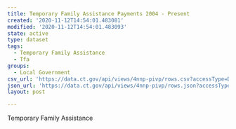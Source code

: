 ```yaml
---
title: Temporary Family Assistance Payments 2004 - Present
created: '2020-11-12T14:54:01.483081'
modified: '2020-11-12T14:54:01.483093'
state: active
type: dataset
tags:
  - Temporary Family Assistance
  - Tfa
groups:
  - Local Government
csv_url: 'https://data.ct.gov/api/views/4nnp-pivp/rows.csv?accessType=DOWNLOAD'
json_url: 'https://data.ct.gov/api/views/4nnp-pivp/rows.json?accessType=DOWNLOAD'
layout: post

---
```

Temporary Family Assistance
